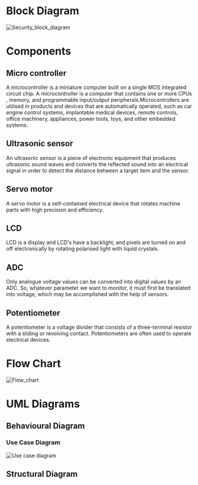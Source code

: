# Block Diagram

![Security_block_diagram](https://user-images.githubusercontent.com/46968025/155761706-c5a3f852-338b-4f99-bf0f-a79762e53583.PNG)


# Components 

## Micro controller
A microcontroller is a miniature computer built on a single MOS integrated circuit chip. A microcontroller is a computer that contains one or more CPUs , memory, and programmable input/output peripherals.Microcontrollers are utilised in products and devices that are automatically operated, such as car engine control systems, implantable medical devices, remote controls, office machinery, appliances, power tools, toys, and other embedded systems.


## Ultrasonic sensor

An ultrasonic sensor is a piece of electronic equipment that produces ultrasonic sound waves and converts the reflected sound into an electrical signal in order to detect the distance between a target item and the sensor.


## Servo motor

A servo motor is a self-contained electrical device that rotates machine parts with high precision and efficiency.


## LCD 

LCD is a display and LCD's have a backlight, and pixels are turned on and off electronically by rotating polarised light with liquid crystals.

## ADC

Only analogue voltage values can be converted into digital values by an ADC. So, whatever parameter we want to monitor, it must first be translated into voltage, which may be accomplished with the help of sensors.


## Potentiometer

A potentiometer is a voltage divider that consists of a three-terminal resistor with a sliding or revolving contact. Potentiometers are often used to operate electrical devices.

# Flow Chart

![Flow_chart](https://user-images.githubusercontent.com/46968025/155761722-16a6851e-0c59-419d-a96e-5698b26e6605.PNG)


# UML Diagrams

## Behavioural Diagram 

### Use Case Diagram

![Use case diagram](https://user-images.githubusercontent.com/46968025/155762293-c4dc48f6-6e9e-4dc1-9763-e5e27f107e4a.PNG)







## Structural Diagram


